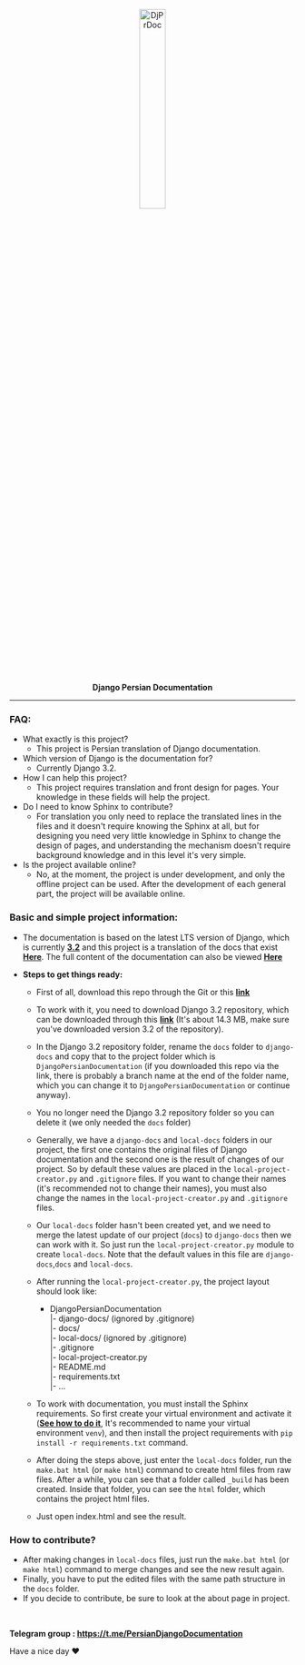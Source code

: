 <p align="center">
  <img src="https://i.ibb.co/bbhqvJf/image.jpg" alt="DjPrDoc" width="30%">
  <p align="center">
  <b>
    Django Persian Documentation 
   </b>
  </p>
  <hr>
</p>

### FAQ:
- What exactly is this project?
  - This project is Persian translation of Django documentation.
- Which version of Django is the documentation for?
  - Currently Django 3.2.
- How I can help this project?
  - This project requires translation and front design for pages. Your knowledge in these fields will help the project. 
- Do I need to know Sphinx to contribute?
  - For translation you only need to replace the translated lines in the files and it doesn't require knowing the Sphinx at all, but for designing you need very little knowledge in Sphinx to change the design of pages, and understanding the mechanism doesn't require background knowledge and in this level it's very simple.
- Is the project available online?
  - No, at the moment, the project is under development, and only the offline project can be used. After the development of each general part, the project will be available online.

### Basic and simple project information:
  - The documentation is based on the latest LTS version of Django, which is currently **[3.2](https://github.com/django/django/tree/stable/3.2.x)** and this project is a translation of the docs that exist **[Here](https://docs.djangoproject.com/en/3.2/)**.
The full content of the documentation can also be viewed **[Here](https://docs.djangoproject.com/en/3.2/contents/)**  
  
  - **Steps to get things ready:**  
    * First of all, download this repo through the Git or this **[link](https://github.com/amirilf/DjangoPersianDocumentation/archive/refs/heads/main.zip)**
    * To work with it, you need to download Django 3.2 repository, which can be downloaded through this **[link](https://github.com/django/django/archive/refs/heads/stable/3.2.x.zip)** (It's about 14.3 MB, make sure you've downloaded version 3.2 of the repository).

    * In the Django 3.2 repository folder, rename the `docs` folder to `django-docs` and copy that to the project folder which is `DjangoPersianDocumentation` (if you downloaded this repo via the link, there is probably a branch name at the end of the folder name, which you can change it to `DjangoPersianDocumentation` or continue anyway).
    * You no longer need the Django 3.2 repository folder so you can delete it (we only needed the `docs` folder)
    * Generally, we have a `django-docs` and `local-docs` folders in our project, the first one contains the original files of Django documentation and the second one is the result of changes of our project. So by default these values are placed in the `local-project-creator.py` and `.gitignore` files. If you want to change their names (it's recommended not to change their names), you must also change the names in the `local-project-creator.py` and `.gitignore` files.
    * Our `local-docs` folder hasn't been created yet, and we need to merge the latest update of our project (`docs`) to `django-docs` then we can work with it. So just run the `local-project-creator.py` module to create `local-docs`. Note that the default values in this file are `django-docs`,`docs` and `local-docs`. 
    * After running the `local-project-creator.py`, the project layout should look like:
      * DjangoPersianDocumentation  
        |- django-docs/ (ignored by .gitignore)  
        |- docs/  
        |- local-docs/ (ignored by .gitignore)  
        |- .gitignore  
        |- local-project-creator.py  
        |- README.md  
        |- requirements.txt  
        |- ...
    * To work with documentation, you must install the Sphinx requirements. So first create your virtual environment and activate it (**[See how to do it](https://uoa-eresearch.github.io/eresearch-cookbook/recipe/2014/11/26/python-virtual-env/)**, It's recommended to name your virtual environment `venv`), and then install the project requirements with `pip install -r requirements.txt` command.

    * After doing the steps above, just enter the `local-docs` folder, run the `make.bat html` (or `make html`) command to create html files from raw files. After a while, you can see that a folder called `_build` has been created. Inside that folder, you can see the `html` folder, which contains the project html files.
    * Just open index.html and see the result.

### How to contribute?
  * After making changes in `local-docs` files, just run the `make.bat html` (or `make html`) command to merge changes and see the new result again.
  * Finally, you have to put the edited files with the same path structure in the `docs` folder.
  * If you decide to contribute, be sure to look at the about page in project.

<br>

**Telegram group : https://t.me/PersianDjangoDocumentation**
<br>

Have a nice day ♥️
